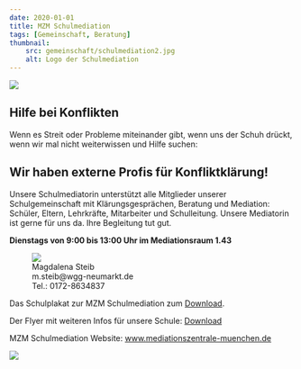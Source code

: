 ```yaml
---
date: 2020-01-01
title: MZM Schulmediation
tags: [Gemeinschaft, Beratung]
thumbnail: 
    src: gemeinschaft/schulmediation2.jpg
    alt: Logo der Schulmediation
---
```


<img src="/images/gemeinschaft/schulmediation2.jpg">


<h2>Hilfe bei Konflikten</h2>

<p>Wenn es Streit oder Probleme miteinander gibt,
    wenn uns der Schuh drückt,
    wenn wir mal nicht weiterwissen und Hilfe suchen:
</p>

<h2>Wir haben externe Profis für Konfliktklärung!</h2>

<p>Unsere Schulmediatorin unterstützt alle Mitglieder unserer Schulgemeinschaft
    mit Klärungsgesprächen, Beratung und Mediation: Schüler, Eltern, Lehrkräfte, Mitarbeiter und Schulleitung. Unsere Mediatorin ist gerne für uns da. Ihre Begleitung tut gut.
</p>

<strong>Dienstags von 9:00 bis 13:00 Uhr im Mediationsraum 1.43</strong>

<figure>
    <img src="/images/gemeinschaft/magdalena_steib.jpg">
    <figcaption>Magdalena Steib<br>
    m.steib@wgg-neumarkt.de<br>
    Tel.: 0172-8634837</figcaption>
</figure>

<p>Das Schulplakat zur MZM Schulmediation zum <a href="/documents/plakat_schulmediation.pdf" target = "_blank">Download</a>.</p>
<p>Der Flyer mit weiteren Infos für unsere Schule: <a href="/documents/flyer_schulmediation.pdf" target = "_blank">Download</a></p>
<p>MZM Schulmediation Website: <a href="https://www.mediationszentrale-muenchen.de/" target="_blank">www.mediationszentrale-muenchen.de</a></p>

<img src="/images/gemeinschaft/schulmediation.jpg">

